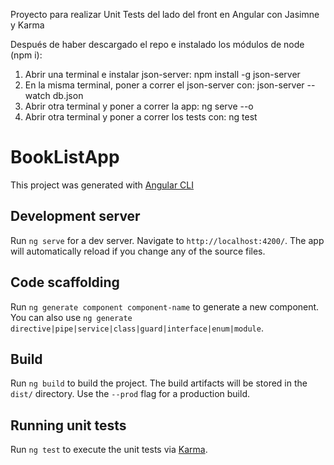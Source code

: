 Proyecto para realizar Unit Tests del lado del front en Angular con Jasimne y Karma

Después de haber descargado el repo e instalado los módulos de node (npm i):
1. Abrir una terminal e instalar json-server: npm install -g json-server
2. En la misma terminal, poner a correr el json-server con: json-server --watch db.json
3. Abrir otra terminal y poner a correr la app: ng serve --o
4. Abrir otra terminal y poner a correr los tests con: ng test



# BookListApp

This project was generated with [Angular CLI](https://github.com/angular/angular-cli)

## Development server

Run `ng serve` for a dev server. Navigate to `http://localhost:4200/`. The app will automatically reload if you change any of the source files.

## Code scaffolding

Run `ng generate component component-name` to generate a new component. You can also use `ng generate directive|pipe|service|class|guard|interface|enum|module`.

## Build

Run `ng build` to build the project. The build artifacts will be stored in the `dist/` directory. Use the `--prod` flag for a production build.

## Running unit tests

Run `ng test` to execute the unit tests via [Karma](https://karma-runner.github.io).


